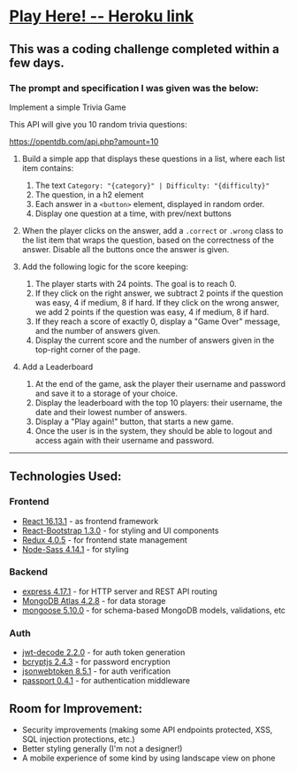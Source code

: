 # [Play Here! -- Heroku link](https://trustlayer-trivia.herokuapp.com/#/)

## This was a coding challenge completed within a few days.  

### The prompt and specification I was given was the below:

Implement a simple Trivia Game

This API will give you 10 random trivia questions:

https://opentdb.com/api.php?amount=10

 1. Build a simple app that displays these questions in a list, where each list item contains:
      1. The text `Category: "{category}" | Difficulty: "{difficulty}"`
      2. The question, in a h2 element
      3. Each answer in a `<button>` element, displayed in random order.
      4. Display one question at a time, with prev/next buttons
 
 2. When the player clicks on the answer, add a `.correct` or `.wrong` class to the
     list item that wraps the question, based on the correctness of the answer.
     Disable all the buttons once the answer is given.
 
 3. Add the following logic for the score keeping:
      1. The player starts with 24 points. The goal is to reach 0.
      2. If they click on the right answer, we subtract 2 points if the question was easy, 4 if medium, 8 if hard.
         If they click on the wrong answer, we add 2 points if the question was easy, 4 if medium, 8 if hard.
      3. If they reach a score of exactly 0, display a "Game Over" message, and the number of answers given.
      4. Display the current score and the number of answers given in the top-right corner of the page.
 
  4. Add a Leaderboard
      1. At the end of the game, ask the player their username and password and save it to a storage of your choice.
      2. Display the leaderboard with the top 10 players: their username, the date and their lowest number of answers.
      3. Display a "Play again!" button, that starts a new game.
      4. Once the user is in the system, they should be able to logout and access again with their username and password.

-----
 

## Technologies Used:

### Frontend
- [React 16.13.1](https://www.npmjs.com/package/react) - as frontend framework
- [React-Bootstrap 1.3.0](https://react-bootstrap.github.io/) - for styling and UI components
- [Redux 4.0.5](https://redux.js.org/) - for frontend state management
- [Node-Sass 4.14.1](https://www.npmjs.com/package/node-sass) - for styling

### Backend
- [express 4.17.1](https://www.npmjs.com/package/express) - for HTTP server and REST API routing
- [MongoDB Atlas 4.2.8](https://docs.atlas.mongodb.com/) - for data storage
- [mongoose 5.10.0](https://mongoosejs.com/) - for schema-based MongoDB models, validations, etc

### Auth
- [jwt-decode 2.2.0](https://www.npmjs.com/package/jwt-decode) - for auth token generation
- [bcryptjs 2.4.3](https://www.npmjs.com/package/bcryptjs) - for password encryption
- [jsonwebtoken 8.5.1](https://www.npmjs.com/package/jsonwebtoken) - for auth verification
- [passport 0.4.1](https://www.npmjs.com/package/passport) - for authentication middleware

## Room for Improvement:
- Security improvements (making some API endpoints protected, XSS, SQL injection protections, etc.)
- Better styling generally (I'm not a designer!)
- A mobile experience of some kind by using landscape view on phone



